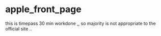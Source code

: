 # apple_front_page
this is timepass 30 min workdone ,, so majority is not appropriate to the official site ..
